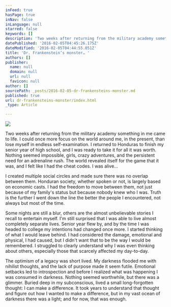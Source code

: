 ```yaml
---
inFeed: true
hasPage: true
inNav: false
inLanguage: null
starred: false
keywords: []
description: 'Two weeks after returning from the military academy something in me came to life. '
datePublished: '2016-02-05T04:45:26.175Z'
dateModified: '2016-02-05T04:44:55.051Z'
title: 'Dr. Frankenstein’s monster… '
authors: []
publisher:
  name: null
  domain: null
  url: null
  favicon: null
author: []
sourcePath: _posts/2016-02-05-dr-frankensteins-monster.md
published: true
url: dr-frankensteins-monster/index.html
_type: Article

---
```

![](https://the-grid-user-content.s3-us-west-2.amazonaws.com/f49da7b2-9cfc-4d70-95ce-fa1a5253a937.jpg)

Two weeks after returning from the military academy something in me came to life. I could once more focus on the world around me, in the present, than lose myself in endless self-examination. I returned to Honduras to finish my senior year of high school, and I was ready to take it for all it was worth. Nothing seemed impossible, girls, crazy adventures, and the persistent need for an adrenaline rush. The world revealed itself for the game that it was, and I felt like I had the cheat codes. I was alive...

I created multiple social circles and made sure there was no overlap between them. Honduran society, whether spoken or not, is largely based on economic casts. I had the freedom to move between them, not just because of my family's status but because nobody knew who I was. Truth is the further I went down the line the better the people I encountered, not always but most of the time.

Some nights are still a blur, others are the almost unbelievable stories I recall to entertain myself. I'm still surprised that I was able to live almost completely separate lives. Senior year flew by, and by the time I was headed to college my intentions had changed once more. I started thinking of what I would leave behind. I had considered the damage, emotional and physical, I had caused, but I didn't want that to be the way I would be remembered. I struggled to clearly understand why I was even thinking about others, especially those that scarcely affected my day-to-day.

The optimism of a legacy was short lived. My darkness flooded me with nihilist thoughts, and the lack of purpose made it seem futile. Emotional setbacks led to introspection and before I realized what was happening I was consumed in darkness. Nothing seemed worthwhile, but there was a glimmer. Buried deep in my subconscious, lived a small long-forgotten thought: I can make a difference. It took years to understand that thought and figure out how I wanted to make a difference, but in my vast ocean of darkness there was a light; and for now, that was enough.